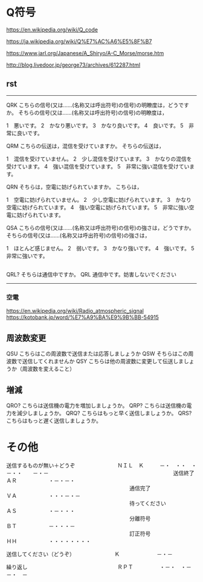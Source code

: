 # Q符号

https://en.wikipedia.org/wiki/Q_code

https://ja.wikipedia.org/wiki/Q%E7%AC%A6%E5%8F%B7

https://www.jarl.org/Japanese/A_Shiryo/A-C_Morse/morse.htm

http://blog.livedoor.jp/george73/archives/612287.html

## rst
-----
QRK
こちらの信号(又は……(名称又は呼出符号)の信号)の明瞭度は，どうですか。
そちらの信号(又は……(名称又は呼出符号)の信号)の明瞭度は，

1　悪いです。
2　かなり悪いです。
3　かなり良いです。
4　良いです。
5　非常に良いです。



QRM
こちらの伝送は，混信を受けていますか。
そちらの伝送は，

1　混信を受けていません。
2　少し混信を受けています。
3　かなりの混信を受けています。
4　強い混信を受けています。
5　非常に強い混信を受けています。



QRN
そちらは，空電に妨げられていますか。
こちらは，

1　空電に妨げられていません。
2　少し空電に妨げられています。
3　かなり空電に妨げられています。
4　強い空電に妨げられています。
5　非常に強い空電に妨げられています。


QSA
こちらの信号(又は……(名称又は呼出符号)の信号)の強さは，どうですか。
そちらの信号(又は……(名称又は呼出符号)の信号)の強さは，

1　ほとんど感じません。
2　弱いです。
3　かなり強いです。
4　強いです。
5　非常に強いです。

##
QRL?	そちらは通信中ですか。
QRL	通信中です。妨害しないでください

-----
### 空電
https://en.wikipedia.org/wiki/Radio_atmospheric_signal
https://kotobank.jp/word/%E7%A9%BA%E9%9B%BB-54915

## 周波数変更
QSU
こちらはこの周波数で送信または応答しましょうか
QSW
そちらはこの周波数で送信してくれませんか
QSY
こちらは他の周波数に変更して伝送しましょうか（周波数を変えること）

## 増減
QRO?	こちらは送信機の電力を増加しましょうか。
QRP?	こちらは送信機の電力を減少しましょうか。
QRQ?	こちらはもっと早く送信しましょうか。
QRS?	こちらはもっと遅く送信しましょうか。

# その他
送信するものが無い＋どうぞ　　　　　　　　ＮＩＬ　Ｋ　　　－・　・・　・－・・　　－・－
　　　　　　　　　　　　　　　　　　　　　　　
送信終了　　　　　　　　　　　　　　　　　ＡＲ　　　　　　・－・－・
　　　　　　　　　　　　　　　　　　　　　　　
通信完了　　　　　　　　　　　　　　　　　ＶＡ　　　　　　・・・－・－
　　　　　　　　　　　　　　　　　　　　　　　
待ってください　　　　　　　　　　　　　　ＡＳ　　　　　　・－・・・
　　　　　　　　　　　　　　　　　　　　　　　
分離符号　　　　　　　　　　　　　　　　　ＢＴ　　　　　　－・・・－
　　　　　　　　　　　　　　　　　　　　　　　
訂正符号　　　　　　　　　　　　　　　　　ＨＨ　　　　　　・・・・・・・・

送信してください（どうぞ）　　　　　　　　Ｋ　　　　　　　－・－

繰り返し　　　　　　　　　　　　　　　　　ＲＰＴ　　　　　・－・　・－－・　－


